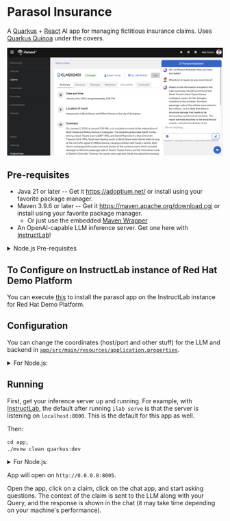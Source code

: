 # Parasol Insurance

A [Quarkus](https://quarkus.io) + [React](https://react.dev/) AI app for managing fictitious insurance claims. Uses [Quarkus Quinoa](https://docs.quarkiverse.io/quarkus-quinoa/dev/index.html) under the covers.

![App](webui/src/app/assets/images/sample.png)

## Pre-requisites

- Java 21 or later -- Get it https://adoptium.net/  or install using your favorite package manager.
- Maven 3.9.6 or later -- Get it https://maven.apache.org/download.cgi or install using your favorite package manager.
    - Or just use the embedded [Maven Wrapper](https://maven.apache.org/wrapper)
- An OpenAI-capable LLM inference server. Get one here with [InstructLab](https://github.com/instructlab/instructlab)!


<details>
    <summary>Node.js Pre-requisites</summary>

- Node.js 18 or later -- Get it https://nodejs.org/en/download .
- npm 10+ -- Node.js includes npm
- An OpenAI-capable LLM inference server. Get one here with [InstructLab](https://github.com/instructlab/instructlab)!
</details>

## To Configure on InstructLab instance of Red Hat Demo Platform

You can execute [this]([https://gist.githubusercontent.com/jameslabocki/748e191006d0e311dec21c72e95570d1/raw/3c40273c962c3ee598a13dd853b831ac9df884ff/gistfile1.txt](https://raw.githubusercontent.com/jameslabocki/ilabdemo/main/install.sh)) to install the parasol app on the InstructLab instance for Red Hat Demo Platform.

## Configuration

You can change the coordinates (host/port and other stuff) for the LLM and backend in [`app/src/main/resources/application.properties`](app/src/main/resources/application.properties).

<details>
<summary>For Node.js:</summary>

You can change the coordinates (host/port and other stuff) for the LLM and backend in [`node-app/.env`](node-app/.env)

</details>

## Running

First, get your inference server up and running. For example, with [InstructLab](https://github.com/instructlab/instructlab), the default after running `ilab serve` is that the server is listening on `localhost:8000`. This is the default for this app as well.

Then:

```
cd app;
./mvnw clean quarkus:dev
```

<details>
<summary>For Node.js:</summary>

First Build the webui:

```
cd webui
npm install
npm run build
```

Then run the node.js app:

```
cd node-app
npm install
node server.mjs
```
</details>

App will open on `http://0.0.0.0:8005`.

Open the app, click on a claim, click on the chat app, and start asking questions. The context of the claim is sent to the LLM along with your Query, and the response is shown in the chat (it may take time depending on your machine's performance).
